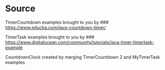 # Source

TimerCountdown examples brought to you by ### https://www.educba.com/java-countdown-timer/

TimerTask examples brought to you by ### https://www.digitalocean.com/community/tutorials/java-timer-timertask-example

CountdownClock created by merging TimerCountdown 2 and MyTimerTask examples